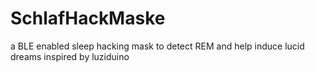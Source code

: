 # SchlafHackMaske
a BLE enabled sleep hacking mask to detect REM and help induce lucid dreams inspired by luziduino
